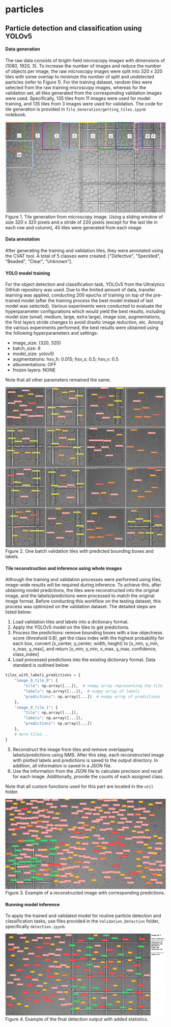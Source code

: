 # particles
## Particle detection and classification using YOLOv5

#### Data generation
The raw data consists of bright-field microscopy images with dimensions of (1080, 1920, 3). To increase the number of images and reduce the number of objects per image, the raw microscopy images were split into 320 x 320 tiles with some overlap to minimize the number of split and undetected particles (refer to Figure 1). For the training dataset, random tiles were selected from the raw training microscopy images, whereas for the validation set, all tiles generated from the corresponding validation images were used. Specifically, 135 tiles from 11 images were used for model training, and 135 tiles from 3 images were used for validation. The code for tile generation is provided in `Tile_Generation/getting_tiles.ipynb` notebook.

![Example Image](images/tile_generation.png)
Figure 1. Tile generation from microscopy image. Using a sliding window of size 320 x 320 pixels and a stride of 220 pixels (except for the last tile in each row and column), 45 tiles were generated from each image.

#### Data annotation
After generating the training and validation tiles, they were annotated using the CVAT tool. A total of 5 classes were created: ["Defective", "Speckled", "Beaded", "Clear", "Unknown"].

#### YOLO model training
For the object detection and classification task, YOLOv5 from the Ultralytics GitHub repository was used. Due to the limited amount of data, transfer learning was applied, conducting 200 epochs of training on top of the pre-trained model (after the training process the best model instead of last model was selected).
Various experiments were conducted to evaluate the hyperparameter configurations which would yield the best results, including model size (small, medium, large, extra large), image size, augmentations, the first layers stride changes to avoid drastic image reduction, etc.
Among the various experiments performed, the best results were obtained using the following hyperparameters and settings:
* image_size: (320, 320)
* batch_size: 8
* model_size: yolov5l
* augmentations: hsv_h: 0.015; hsv_s: 0.5; hsv_v: 0.5
* albumentations: OFF
* frozen layers: NONE 

Note that all other parameters remained the same.

![Example Image](images/val_batch0_pred.jpg)
Figure 2. One batch validation tiles with predicted bounding boxes and labels.

#### Tile reconstruction and inference using whole images
Although the training and validation processes were performed using tiles, image-wide results will be required during inference. To achieve this, after obtaining model predictions, the tiles were reconstructed into the original image, and the labels/predictions were processed to match the original image format. Before conducting this workflow on the testing dataset, this process was optimized on the validation dataset. The detailed steps are listed below:
1) Load validation tiles and labels into a dictionary format.
2) Apply the YOLOv5 model on the tiles to get predictions.
3) Process the predictions: remove bounding boxes with a low objectness score (threshold 0.8), get the class index with the highest probability for each box, convert [x_center, y_center, width, height] to [x_min, y_min, x_max, y_max], and return [x_min, y_min, x_max, y_max, confidence, class_index]
4) Load processed predictions into the existing dictionary format. Data standard is outlined below:
```python
tiles_with_labels_predictions = {
    "image_0_tile_0": {
        "tile": np.array([...]),  # numpy array representing the tile
        "labels": np.array([...]),  # numpy array of labels
        "predictions": np.array([...])  # numpy array of predictions
    },
    "image_0_tile_1": {
        "tile": np.array([...]),
        "labels": np.array([...]),
        "predictions": np.array([...])
    },
    # more tiles...
}
```
5) Reconstruct the image from tiles and remove overlapping labels/predictions using NMS. After this step, each reconstructed image with plotted labels and predictions is saved to the output directory. In addition, all information is saved in a JSON file.
6) Use the information from the JSON file to calculate precision and recall for each image. Additionally, provide the counts of each assigned class.

Note that all custom functions used for this part are located in the `util` folder.

![Example Image](images/0_pred.png)
Figure 3. Example of a reconstructed image with corresponding predictions.

#### Running model inference
To apply the trained and validated model for routine particle detection and classification tasks, use files provided in the `Validation_Detection` folder, specifically `detection.ipynb`.

![Example Image](images/detection.png)
Figure 4. Example of the final detection output with added statistics.